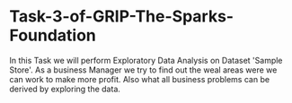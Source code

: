 # Task-3-of-GRIP-The-Sparks-Foundation
In this Task we will perform Exploratory Data Analysis on Dataset 'Sample Store'. As a business Manager we try to find out the weal areas were we can work to make more profit. Also what all business problems can be derived by exploring the data.
